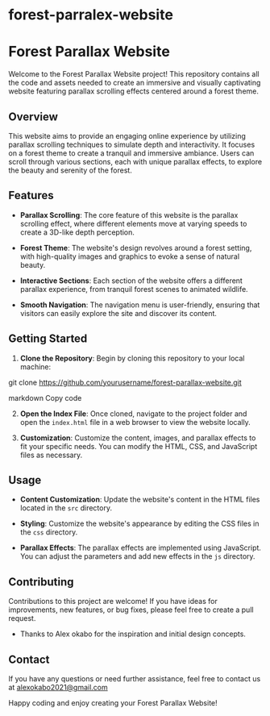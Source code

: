 # forest-parralex-website
# Forest Parallax Website

Welcome to the Forest Parallax Website project! This repository contains all the code and assets needed to create an immersive and visually captivating website featuring parallax scrolling effects centered around a forest theme.

## Overview

This website aims to provide an engaging online experience by utilizing parallax scrolling techniques to simulate depth and interactivity. It focuses on a forest theme to create a tranquil and immersive ambiance. Users can scroll through various sections, each with unique parallax effects, to explore the beauty and serenity of the forest.

## Features

- **Parallax Scrolling**: The core feature of this website is the parallax scrolling effect, where different elements move at varying speeds to create a 3D-like depth perception.

- **Forest Theme**: The website's design revolves around a forest setting, with high-quality images and graphics to evoke a sense of natural beauty.

- **Interactive Sections**: Each section of the website offers a different parallax experience, from tranquil forest scenes to animated wildlife.

- **Smooth Navigation**: The navigation menu is user-friendly, ensuring that visitors can easily explore the site and discover its content.

## Getting Started

1. **Clone the Repository**: Begin by cloning this repository to your local machine:

git clone https://github.com/yourusername/forest-parallax-website.git

markdown
Copy code

2. **Open the Index File**: Once cloned, navigate to the project folder and open the `index.html` file in a web browser to view the website locally.

3. **Customization**: Customize the content, images, and parallax effects to fit your specific needs. You can modify the HTML, CSS, and JavaScript files as necessary.

## Usage

- **Content Customization**: Update the website's content in the HTML files located in the `src` directory.

- **Styling**: Customize the website's appearance by editing the CSS files in the `css` directory.

- **Parallax Effects**: The parallax effects are implemented using JavaScript. You can adjust the parameters and add new effects in the `js` directory.

## Contributing

Contributions to this project are welcome! If you have ideas for improvements, new features, or bug fixes, please feel free to create a pull request.


- Thanks to Alex okabo for the inspiration and initial design concepts.

## Contact

If you have any questions or need further assistance, feel free to contact us at alexokabo2021@gmail.com

Happy coding and enjoy creating your Forest Parallax Website!
